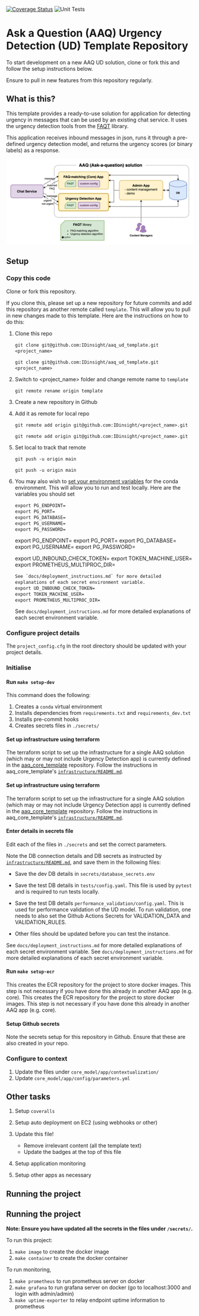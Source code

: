 [![Coverage Status](https://coveralls.io/repos/github/IDinsight/aaq_ud_template/badge.svg?t=Ifglck)](https://coveralls.io/github/IDinsight/aaq_ud_template)
![Unit
Tests](https://github.com/IDinsight/aaq_ud_template/actions/workflows/validation-test.yml/badge.svg)

# Ask a Question (AAQ) Urgency Detection (UD) Template Repository

To start development on a new AAQ UD solution, clone or fork this and follow the setup instructions below.

Ensure to pull in new features from this repository regularly.

## What is this?

This template provides a ready-to-use solution for application for detecting urgency in messages that can
be used by an existing chat service. It uses the urgency detection tools from the 
[FAQT](https://github.com/IDinsight/faqt) library.

This application receives inbound messages in json, runs it through a pre-defined
urgency detection model, and returns the urgency scores (or binary labels) as a response.


![AAQ UD](docs/readme/images/aaq_template-ud.png)

## Setup

### Copy this code

Clone or fork this repository.

If you clone this, please set up a new repository for future commits and add this repository as another remote called `template`. This will allow you to pull in new changes made to this template. Here are the instructions on how to do this:

1. Clone this repo

    ```
    git clone git@github.com:IDinsight/aaq_ud_template.git <project_name>
    ```
    ```
    git clone git@github.com:IDinsight/aaq_ud_template.git <project_name>
    ```

2. Switch to <project_name> folder and change remote name to `template`

    ```
    git remote rename origin template
    ```

3. Create a new repository in Github
4. Add it as remote for local repo

    ```
    git remote add origin git@github.com:IDinsight/<project_name>.git
    ```
    ```
    git remote add origin git@github.com:IDinsight/<project_name>.git
    ```

5. Set local to track that remote

    ```
    git push -u origin main
    ```
    ```
    git push -u origin main
    ```

6. You may also wish to [set your environment variables](https://docs.conda.io/projects/conda/en/latest/user-guide/tasks/manage-environments.html#setting-environment-variables) for the conda environment. This will allow you to run and test locally. Here are the variables you should set

    ```
    export PG_ENDPOINT=
    export PG_PORT=
    export PG_DATABASE=
    export PG_USERNAME=
    export PG_PASSWORD=
    ```
    export PG_ENDPOINT=
    export PG_PORT=
    export PG_DATABASE=
    export PG_USERNAME=
    export PG_PASSWORD=

    export UD_INBOUND_CHECK_TOKEN=
    export TOKEN_MACHINE_USER=
    export PROMETHEUS_MULTIPROC_DIR=
    ```
    See `docs/deployment_instructions.md` for more detailed explanations of each secret environment variable.
    export UD_INBOUND_CHECK_TOKEN=
    export TOKEN_MACHINE_USER=
    export PROMETHEUS_MULTIPROC_DIR=
    ```
    See `docs/deployment_instructions.md` for more detailed explanations of each secret environment variable.
### Configure project details

The `project_config.cfg` in the root directory should be updated with your project details.

### Initialise

#### Run `make setup-dev`

This command does the following:

1. Creates a `conda` virtual environment
2. Installs dependencies from `requirements.txt` and `requirements_dev.txt`
3. Installs pre-commit hooks
4. Creates secrets files in `./secrets/`

#### Set up infrastructure using terraform

The terraform script to set up the infrastructure for a single AAQ solution (which may or may
not include Urgency Detection app) is currently defined in the
[aaq_core_template](https://github.com/IDinsight/aaq_core_template) repository. Follow the
instructions in aaq_core_template's [`infrastructure/README.md`](https://github.com/IDinsight/aaq_core_template/tree/main/infrastructure).

#### Set up infrastructure using terraform

The terraform script to set up the infrastructure for a single AAQ solution (which may or may
not include Urgency Detection app) is currently defined in the
[aaq_core_template](https://github.com/IDinsight/aaq_core_template) repository. Follow the
instructions in aaq_core_template's [`infrastructure/README.md`](https://github.com/IDinsight/aaq_core_template/tree/main/infrastructure).

#### Enter details in secrets file

Edit each of the files in `./secrets` and set the correct parameters.

Note the DB connection details and DB secrets as instructed by [`infrastructure/README.md`](https://github.com/IDinsight/aaq_core_template/tree/main/infrastructure), and save them in the following files:

- Save the dev DB details in `secrets/database_secrets.env`

- Save the test DB details in `tests/config.yaml`. This file is used by `pytest` and is required to run tests locally.

- Save the test DB details `performance_validation/config.yaml`. This is used for performance validation of 
the UD model. To run validation, one needs to also set the Github Actions Secrets for VALIDATION_DATA and
VALIDATION_RULES.
- Other files should be updated before you can test the instance.

See `docs/deployment_instructions.md` for more detailed explanations of each secret environment variable.
See `docs/deployment_instructions.md` for more detailed explanations of each secret environment variable.

#### Run `make setup-ecr`

This creates the ECR repository for the project to store docker images. This step is not
necessary if you have done this already in another AAQ app (e.g. core).
This creates the ECR repository for the project to store docker images. This step is not
necessary if you have done this already in another AAQ app (e.g. core).

#### Setup Github secrets

Note the secrets setup for this repository in Github. Ensure that these are also created in your repo.

### Configure to context

1. Update the files under `core_model/app/contextualization/`
2. Update `core_model/app/config/parameters.yml`

## Other tasks

1. Setup `coveralls`
2. Setup auto deployment on EC2 (using webhooks or other)
3. Update this file!

    - Remove irrelevant content (all the template text)
    - Update the badges at the top of this file

4. Setup application monitoring
5. Setup other apps as necessary

## Running the project
## Running the project

**Note: Ensure you have updated all the secrets in the files under `/secrets/`.**

To run this project:

1. `make image` to create the docker image
2. `make container` to create the docker container

To run monitoring,
1. `make prometheus` to run prometheus server on docker
2. `make grafana` to run grafana server on docker (go to localhost:3000 and login with admin/admin)
3. `make uptime-exporter` to relay endpoint uptime information to prometheus